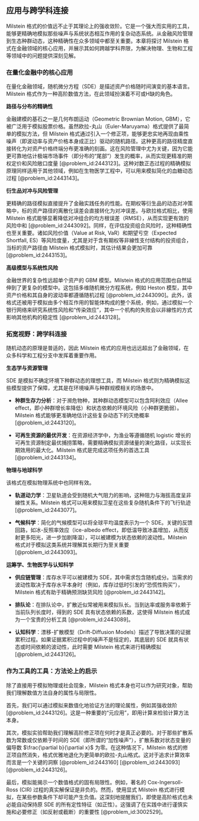 ## 应用与跨学科连接

Milstein 格式的价值远不止于其理论上的强收敛阶。它是一个强大而实用的工具，能够更精确地模拟那些噪声与系统状态相互作用的复杂动态系统。从金融风险管理到生态种群动态，这种精确性在众多领域中都至关重要。本章将探讨 Milstein 格式在金融领域的核心应用，并展示其如何跨越学科界限，为解决物理、生物和工程等领域中的问题提供深刻见解。

### 在量化金融中的核心应用

在量化金融领域，随机微分方程（SDE）是描述资产价格随时间演变的基本语言。Milstein 格式作为一种高阶数值方法，在此领域扮演着不可或H缺的角色。

**路径与分布的精确性**

金融建模的基石之一是几何布朗运动（Geometric Brownian Motion, GBM），它被广泛用于模拟股票价格。虽然欧拉-丸山（Euler-Maruyama）格式提供了最简单的模拟方法，但 Milstein 格式通过引入一个修正项，能够更忠实地再现由乘性噪声（即波动率与资产价格本身成正比）驱动的随机路径。这种更高的路径精度直接转化为对资产价格终端分布更准确的刻画。这在风险管理中尤为关键，因为它能更可靠地估计极端市场事件（即分布的“尾部”）发生的概率，从而实现更精准的期权定价和风险敞口度量 [@problem_id:2443123]。这种对数正态过程的精确模拟原理同样适用于其他领域，例如在生物医学工程中，可以用来模拟简化的血糖动态过程 [@problem_id:2443143]。

**衍生品对冲与风险管理**

更精确的路径模拟直接提升了金融实践任务的性能。在期权等衍生品的动态对冲策略中，标的资产路径的离散化误差会直接转化为对冲误差。与欧拉格式相比，使用 Milstein 格式能够显著降低对冲组合的均方根误差（RMSE），从而实现更有效的风险中和 [@problem_id:2443092]。同样，在评估投资组合风险时，这种精确性也至关重要。诸如风险价值（Value at Risk, VaR）和期望亏空（Expected Shortfall, ES）等风险度量，尤其是对于含有期权等非線性支付结构的投资组合，当标的资产路径由 Milstein 格式模拟时，其估计结果会更加可靠 [@problem_id:2443153]。

**高级模型与系统性风险**

金融世界的复杂性远超单个资产的 GBM 模型。Milstein 格式的应用范围也自然延伸到了更复杂的模型中。这包括多维随机微分方程系统，例如 Heston 模型，其中资产价格和其自身的波动率都遵循随机过程 [@problem_id:2443090]。此外，该格式还被用于模拟由多个相互作用的智能体构成的整个系统，例如，通过模拟一个银行网络来研究系统性风险和“传染效应”，其中一个机构的失败会以非線性的方式影响其他机构的稳定性 [@problem_id:2443128]。

### 拓宽视野：跨学科连接

随机动态的原理是普适的，因此 Milstein 格式的应用也远远超出了金融领域，在众多科学和工程分支中发挥着重要作用。

**生态学与资源管理**

SDE 是模拟不确定环境下种群动态的理想工具，而 Milstein 格式则为精确模拟这些模型提供了保障，尤其是在环境噪声与种群规模相关的场景中。

- **种群生存力分析**：对于濒危物种，其种群动态模型可以包含阿利效应（Allee effect，即小种群增长率降低）和状态依赖的环境风险（小种群更脆弱）。Milstein 格式能够更准确地估计这些复杂动态下的灭绝概率 [@problem_id:2443120]。

- **可再生资源的最优开发**：在资源经济学中，为渔业等遵循随机 logistic 增长的可再生资源制定最优捕捞策略，需要精确模拟资源储量的演化路径，以实现长期效用的最大化。Milstein 格式是完成这项任务的首选工具 [@problem_id:2443134]。

**物理与地球科学**

该格式在模拟物理系统中也同样有效。

- **轨道动力学**：卫星轨道会受到随机大气阻力的影响，这种阻力与海拔高度呈非線性关系。Milstein 格式可以用来模拟卫星在这些复杂随机条件下的飞行轨迹 [@problem_id:2443077]。

- **气候科学**：简化的气候模型可以将全球平均温度表示为一个 SDE。关键的反馈回路，如冰-反照率效应（ice-albedo effect，即低温导致冰盖增加，从而反射更多阳光，进一步加剧降温），可以被建模为状态依赖的波动性。Milstein 格式对于模拟这类系统并理解其长期行为至关重要 [@problem_id:2443093]。

**运筹学、生物医学与认知科学**

- **供应链管理**：库存水平可以被建模为 SDE，其中需求包含随机成分。当需求的波动性取决于库存水平本身时（例如，库存过低时引发的“恐慌性购买”），Milstein 格式有助于精确预测缺货风险 [@problem_id:2443142]。

- **排队论**：在排队论中，扩散近似常被用来模拟队长。当到达率或服务率依赖于当前队列长度时，得到的 SDE 具有状态依赖的系数，这使得 Milstein 格式成为一个宝贵的分析工具 [@problem_id:2443089]。

- **认知科学**：漂移-扩散模型（Drift-Diffusion Models）描述了导致决策的证据累积过程。如果证据累积过程中的噪声不是恒定的，其底层的 SDE 就具有状态或时间依赖的波动性，此时需要 Milstein 格式来进行精确模拟 [@problem_id:2443126]。

### 作为工具的工具：方法论上的启示

除了直接用于模拟物理或社会现象，Milstein 格式本身也可以作为研究对象，帮助我们理解数值方法自身的属性与局限性。

首先，我们可以通过模拟来数值化地验证方法的理论属性，例如其强收敛阶 [@problem_id:2443126]。这是一种重要的“元应用”，即用计算来检验计算方法本身。

其次，模拟实验帮助我们理解高阶修正项在何时才是真正必要的。对于那些扩散系数为常数或仅依赖于时间的 SDE（即所谓的“加性噪声”），扩散系数对状态变量的偏导数 $\frac{\partial b}{\partial x}$ 为零。在这种情况下，Milstein 格式的修正项自然消失，格式优雅地退化为更简单的欧拉-丸山格式。这对于追求计算效率而言是一个关键的洞察 [@problem_id:2443160] [@problem_id:2443093] [@problem_id:2443126]。

最后，模拟能揭示一个数值格式的固有局限性。例如，著名的 Cox-Ingersoll-Ross (CIR) 过程的真实解保证是非负的。然而，使用显式 Milstein 格式进行模拟，在某些参数条件下却可能产生负值。这深刻地提醒我们，即使是高阶格式也未必能自动保持原 SDE 的所有定性特征（如正性）。这强调了在实践中进行谨慎实施和必要修正（如反射或截断）的重要性 [@problem_id:3002529]。